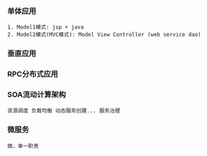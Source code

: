 ### 单体应用
    1. Model1模式: jsp + java  
    2. Model2模式(MVC模式): Model View Controller (web service dao)
### 垂直应用
    
### RPC分布式应用

### SOA流动计算架构
    资源调度 负载均衡 动态服务创建... 服务治理

### 微服务
    微，单一职责
